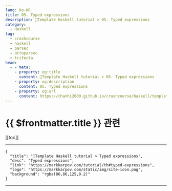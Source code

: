 ```yaml
---
lang: ko-KR
title: 05. Typed expressions
description: 🐑Template Haskell tutorial > 05. Typed expressions
category:
  - Haskell
tag: 
  - crashcourse
  - haskell
  - parsec
  - attoparsec
  - trifecta
head:
  - - meta:
    - property: og:title
      content: 🐑Template Haskell tutorial > 05. Typed expressions
    - property: og:description
      content: 05. Typed expressions
    - property: og:url
      content: https://chanhi2000.github.io/crashcourse/haskell/template-haskell/05.html
---
```


# {{ $frontmatter.title }} 관련

[[toc]]

---

```component VPCard
{
  "title": "🐑Template Haskell tutorial > Typed expressions",
  "desc": "Typed expressions",
  "link": "https://markkarpov.com/tutorial/th#typed-expressions",
  "logo": "https://markkarpov.com/static/img/site-icon.png",
  "background": "rgba(86,86,125,0.2)"
}
```

---

<TagLinks />
